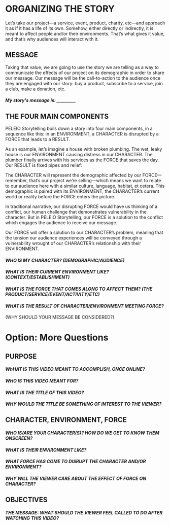 # ORGANIZING THE STORY

Let’s take our project—a service, event, product, charity, etc—and approach it as if it has a life of its own. Somehow, either directly or indirectly, it is meant to affect people and/or their environments. That’s what gives it value, and that’s why audiences will interact with it.

## MESSAGE

Taking that value, we are going to use the story we are telling as a way to communicate the effects of our project on its demographic in order to share our message. Our message will be the call-to-action to the audience once they are engaged with our story: buy a product, subscribe to a service, join a club, make a donation, etc.

#### <em>My story's message is: _________</em>


## THE FOUR MAIN COMPONENTS
PELEIO Storytelling boils down a story into four main components, in a sequence like this: in an ENVIRONMENT, a CHARACTER is disrupted by a FORCE that leads to a RESULT.

As an example, let’s imagine a house with broken plumbing. The wet, leaky house is our ENVIRONMENT causing distress in our CHARACTER. The plumber finally arrives with his services as the FORCE that saves the day. Our RESULT is fixed pipes and relief:

The CHARACTER will represent the demographic affected by our FORCE—remember, that’s our project we’re selling—which means we want to relate to our audience here with a similar culture, language, habitat, et cetera. This demographic is paired with its ENVIRONMENT, the CHARACTER’s current world or reality before the FORCE enters the picture.

In traditional narrative, our disrupting FORCE would have us thinking of a conflict, our human challenge that demonstrates vulnerability in the character. But in PELEIO Storytelling, our FORCE is a solution to the conflict which engages the audience to receive our message.

Our FORCE will offer a solution to our CHARACTER’s problem, meaning that the tension our audience experiences will be conveyed through a vulnerability wrought of our CHARACTER’s relationship with their ENVIRONMENT.


#### <em>WHO IS MY CHARACTER? (DEMOGRAPHIC/AUDIENCE)</em>





#### <em>WHAT IS THEIR CURRENT ENVIRONMENT LIKE? (CONTEXT/ESTABLISHMENT)</em>





#### <em>WHAT IS THE FORCE THAT COMES ALONG TO AFFECT THEM? (THE PRODUCT/SERVICE/EVENT/ACTIVITY/ETC)</em>





#### <em>WHAT IS THE RESULT OF CHARACTER/ENVIRONMENT MEETING FORCE?</em>
(WHY SHOULD YOUR MESSAGE BE CONSIDERED?)

# Option: More Questions

## PURPOSE

#### <em>WhHAT IS THIS VIDEO MEANT TO ACCOMPLISH, ONCE ONLINE?</em>



#### <em>WHO IS THIS VIDEO MEANT FOR?</em>



#### <em>WHAT IS THE TITLE OF THIS VIDEO?</em>



#### <em>WHY WOULD THE TITLE BE SOMETHING OF INTEREST TO THE VIEWER?</em>


## CHARACTER, ENVIRONMENT, FORCE

#### <em>WHO IS/ARE YOUR CHARACTER(S)? HOW DO WE GET TO KNOW THEM ONSCREEN?</em>



#### <em>WHAT IS THEIR ENVIRONMENT LIKE?</em>



#### <em>WHAT FORCE HAS COME TO DISRUPT THE CHARACTER AND/OR ENVIRONMENT?</em>



#### <em>WHY WILL THE VIEWER CARE ABOUT THE EFFECT OF FORCE ON CHARACTER? </em>


## OBJECTIVES

#### <em>THE MESSAGE: WHAT SHOULD THE VIEWER FEEL CALLED TO DO AFTER WATCHING THIS VIDEO?</em>
